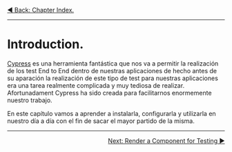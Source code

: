 <p align="left">
  <a href="05_00.md">◀ Back: Chapter Index.</a>
</p>

---

# Introduction.

[Cypress](https://www.cypress.io/) es una herramienta fantástica que nos va a permitir la realización de los test End to End dentro de nuestras aplicaciones de hecho antes de su aparación la realización de este tipo de test para nuestras aplicaciones era una tarea realmente complicada y muy tediosa de realizar. Afortunadament Cypress ha sido creada para facilitarnos enormemente nuestro trabajo.

En este capítulo vamos a aprender a instalarla, configurarla y utilizarla en nuestro día a día con el fin de sacar el mayor partido de la misma.

---

<p align="right">
  <a href="05_02.md">Next: Render a Component for Testing ▶</a>
</p>

